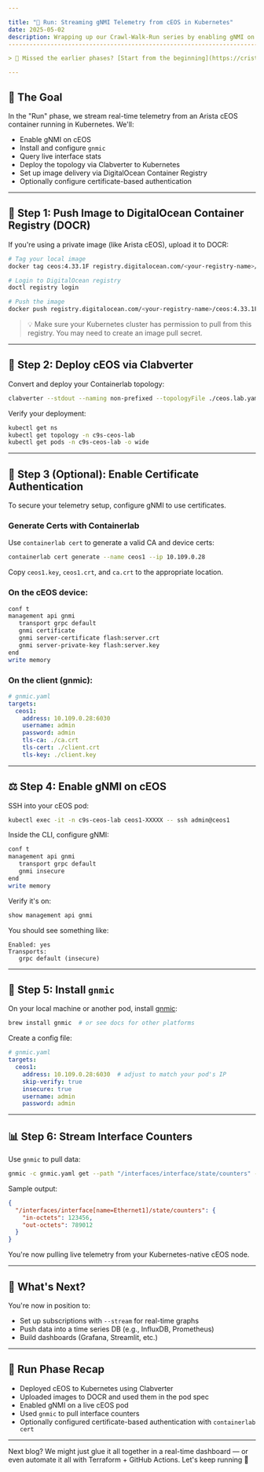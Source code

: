```yaml
---

title: "🏃️ Run: Streaming gNMI Telemetry from cEOS in Kubernetes"
date: 2025-05-02
description: Wrapping up our Crawl-Walk-Run series by enabling gNMI on Arista cEOS and streaming real-time telemetry through Kubernetes using `gnmic`.
------------------------------------------------------------------------------------------------------------------------------------------------------

> 👛 Missed the earlier phases? [Start from the beginning](https://cristian-cordero.dev/post/clabernetes_crawl/).

---
```


## 🚀 The Goal

In the "Run" phase, we stream real-time telemetry from an Arista cEOS container running in Kubernetes. We'll:

* Enable gNMI on cEOS
* Install and configure `gnmic`
* Query live interface stats
* Deploy the topology via Clabverter to Kubernetes
* Set up image delivery via DigitalOcean Container Registry
* Optionally configure certificate-based authentication

---

## 🐳 Step 1: Push Image to DigitalOcean Container Registry (DOCR)

If you're using a private image (like Arista cEOS), upload it to DOCR:

```bash
# Tag your local image
docker tag ceos:4.33.1F registry.digitalocean.com/<your-registry-name>/ceos:4.33.1F

# Login to DigitalOcean registry
doctl registry login

# Push the image
docker push registry.digitalocean.com/<your-registry-name>/ceos:4.33.1F
```

> 💡 Make sure your Kubernetes cluster has permission to pull from this registry. You may need to create an image pull secret.

---

## 🧬 Step 2: Deploy cEOS via Clabverter

Convert and deploy your Containerlab topology:

```bash
clabverter --stdout --naming non-prefixed --topologyFile ./ceos.lab.yaml | kubectl apply -f -
```

Verify your deployment:

```bash
kubectl get ns
kubectl get topology -n c9s-ceos-lab
kubectl get pods -n c9s-ceos-lab -o wide
```

---

## 🔐 Step 3 (Optional): Enable Certificate Authentication

To secure your telemetry setup, configure gNMI to use certificates.

### Generate Certs with Containerlab

Use `containerlab cert` to generate a valid CA and device certs:

```bash
containerlab cert generate --name ceos1 --ip 10.109.0.28
```

Copy `ceos1.key`, `ceos1.crt`, and `ca.crt` to the appropriate location.

### On the cEOS device:

```bash
conf t
management api gnmi
   transport grpc default
   gnmi certificate
   gnmi server-certificate flash:server.crt
   gnmi server-private-key flash:server.key
end
write memory
```

### On the client (gnmic):

```yaml
# gnmic.yaml
targets:
  ceos1:
    address: 10.109.0.28:6030
    username: admin
    password: admin
    tls-ca: ./ca.crt
    tls-cert: ./client.crt
    tls-key: ./client.key
```

---

## ⚖️ Step 4: Enable gNMI on cEOS

SSH into your cEOS pod:

```bash
kubectl exec -it -n c9s-ceos-lab ceos1-XXXXX -- ssh admin@ceos1
```

Inside the CLI, configure gNMI:

```bash
conf t
management api gnmi
   transport grpc default
   gnmi insecure
end
write memory
```

Verify it's on:

```bash
show management api gnmi
```

You should see something like:

```
Enabled: yes
Transports:
   grpc default (insecure)
```

---

## 🔧 Step 5: Install `gnmic`

On your local machine or another pod, install [gnmic](https://gnmic.openconfig.net/):

```bash
brew install gnmic  # or see docs for other platforms
```

Create a config file:

```yaml
# gnmic.yaml
targets:
  ceos1:
    address: 10.109.0.28:6030  # adjust to match your pod's IP
    skip-verify: true
    insecure: true
    username: admin
    password: admin
```

---

## 📊 Step 6: Stream Interface Counters

Use `gnmic` to pull data:

```bash
gnmic -c gnmic.yaml get --path "/interfaces/interface/state/counters" --encoding json_ietf
```

Sample output:

```json
{
  "/interfaces/interface[name=Ethernet1]/state/counters": {
    "in-octets": 123456,
    "out-octets": 789012
  }
}
```

You're now pulling live telemetry from your Kubernetes-native cEOS node.

---

## 🧰 What's Next?

You're now in position to:

* Set up subscriptions with `--stream` for real-time graphs
* Push data into a time series DB (e.g., InfluxDB, Prometheus)
* Build dashboards (Grafana, Streamlit, etc.)

---

## 🧠 Run Phase Recap

* Deployed cEOS to Kubernetes using Clabverter
* Uploaded images to DOCR and used them in the pod spec
* Enabled gNMI on a live cEOS pod
* Used `gnmic` to pull interface counters
* Optionally configured certificate-based authentication with `containerlab cert`

---

Next blog? We might just glue it all together in a real-time dashboard — or even automate it all with Terraform + GitHub Actions. Let's keep running 🏃️
